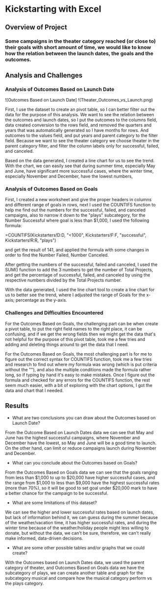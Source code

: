 # Kickstarting with Excel

## Overview of Project

### Some campaigns in the theater category reached (or close to) their goals with short amount of time, we would like to know how the relation between the launch dates, the goals and the outcomes.

## Analysis and Challenges

### Analysis of Outcomes Based on Launch Date
![Outcomes Based on Launch Date] !(Theater_Outcomes_vs_Launch.png)

First, I use the dataset to create an pivot table, so I can better filter out the data for the purpose of this analysis. We want to see the relation between the outcomes and launch dates, so I put the outcomes to the columns field, data created conversion to the rows field, and removed the quarters and years that was automatically generated so I have months for rows. And outcomes to the values field, and put years and parent category to the filter field. Because we want to see the theater category we choose theater in the parent category filter, and filter the column labels only for successful, failed, and canceled.

Based on the data generated, I created a line chart for us to see the trend. With the chart, we can easily see that during summer time, especially May and June, have significant more successful cases, where the winter time, especially November and December, have the lowest numbers,


### Analysis of Outcomes Based on Goals

First, I created a new worksheet and give the proper headers in columns and different range of goals in rows, next I used the COUNTIFS function to help me find out the numbers for the successful, failed, and canceled campaigns, also to narrow it down to the "plays" subcategory, for the Number Successful where goal is less than $1,000, I used the following formula: 

=COUNTIFS(Kickstarters!D:D, "<1000", Kickstarters!F:F, "successful", Kickstarters!R:R, "plays") 

and get the result of 141, and applied the formula with some changes in order to find the Number Failed, Number Canceled.

After getting the numbers of the successful, failed and canceled, I used the SUM() function to add the 3 numbers to get the number of Total Projects, and get the percentage of successful, failed, and canceled by using the respective numbers divided by the Total Projects number.

With the data generated, I used the line chart tool to create a line chart for us to better see the trend, where I adjusted the range of Goals for the x-axis; percentage as the y-axis.

### Challenges and Difficulties Encountered

For the Outcomes Based on Goals, the challenging part can be when create a pivot table, to put the right field names to the right place, it can be confusing, and if we get the wrong fields then we might get the data that's not helpful for the purpose of this pivot table, took me a few tries and adding and deleting things around to get the data that I need.

For the Outcomes Based on Goals, the most challenging part is for me to figure out the correct syntax for COUNTIFS function, took me a few tries and research to find out where my formula was wrong (which is put criteria without the ""), and also the multiple conditions made the formula rather long, so if typing by hand it's easy to make mistakes. Once I figure out the formula and checked for any errors for the COUNTIFS function, the rest seem much easier, with a bit of exploring with the chart options, I got the data and chart that I needed.

## Results

- What are two conclusions you can draw about the Outcomes based on Launch Date?

From the Outcome Based on Launch Dates data we can see that May and June has the highest successful campaigns, where November and December have the lowest, so May and June will be a good time to launch. On the other hand, can limit or reduce campaigns launch during November and December.



- What can you conclude about the Outcomes based on Goals?

From the Outcomes Based on Goals data we can see that the goals ranging from less than $1,000 to up to $20,000 have higher successful cases, and the range from $1,000 to less than $9,000 have the highest successful rates (more than 70%), so it will be good to set goal under $20,000 mark to have a better chance for the campaign to be successful.


- What are some limitations of this dataset?

We can see the higher and lower successful rates based on launch dates, but lack of information behind it, we can guess during the summer because of the weather/vacation time, it has higher successful rates, and during the winter time because of the weather/holiday people might less willing to donate, but without the data, we can't be sure, therefore, we can't really make informed, data-driven decisions.


- What are some other possible tables and/or graphs that we could create?

With the Outcomes based on Launch Dates data, we used the parent category of theater, and Outcomes Based on Goals data we have the subcategory of plays, we can create another table and graph for the subcategory musical and compare how the musical category perform vs the plays category.
